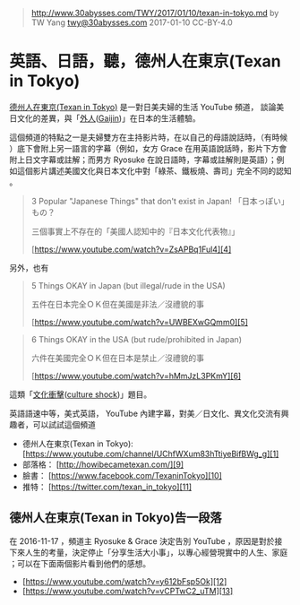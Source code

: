 > http://www.30abysses.com/TWY/2017/01/10/texan-in-tokyo.md
> by TW Yang <twy@30abysses.com> 2017-01-10 CC-BY-4.0

# 英語、日語，聽，德州人在東京(Texan in Tokyo)

[德州人在東京(Texan in Tokyo)][1] 是一對日美夫婦的生活 YouTube  頻道，
談論美日文化的差異，與「[外人][2]([Gaijin][3])」在日本的生活體驗。

[1]: https://www.youtube.com/channel/UChfWXum83hTtiyeBifBWg_g
[2]: https://zh.wikipedia.org/zh-tw/%E5%A4%96%E4%BA%BA_(%E6%97%A5%E8%AA%9E)
[3]: https://en.wikipedia.org/wiki/Gaijin

這個頻道的特點之一是夫婦雙方在主持影片時，在以自己的母語說話時，（有時候
）底下會附上另一語言的字幕（例如，女方 Grace  在用英語說話時，影片下方會
附上日文字幕或註解；而男方 Ryosuke  在說日語時，字幕或註解則是英語）；例
如這個影片講述美國文化與日本文化中對「綠茶、鐵板燒、壽司」完全不同的認知
。

> 3 Popular "Japanese Things" that don't exist in Japan! 「日本っぽい」もの？
>
> 三個事實上不存在的「美國人認知中的『日本文化代表物』」
>
> [https://www.youtube.com/watch?v=ZsAPBq1Ful4][4]

[4]: https://www.youtube.com/watch?v=ZsAPBq1Ful4

另外，也有

> 5 Things OKAY in Japan (but illegal/rude in the USA)
>
> 五件在日本完全ＯＫ但在美國是非法／沒禮貌的事
>
> [https://www.youtube.com/watch?v=UWBEXwGQmm0][5]

[5]: https://www.youtube.com/watch?v=UWBEXwGQmm0

> 6 Things OKAY in the USA (but rude/prohibited in Japan)
>
> 六件在美國完全ＯＫ但在日本是禁止／沒禮貌的事
>
> [https://www.youtube.com/watch?v=hMmJzL3PKmY][6]

[6]: https://www.youtube.com/watch?v=hMmJzL3PKmY

這類「[文化衝擊][7]([culture shock][8])」題目。

[7]: https://zh.wikipedia.org/zh-tw/%E6%96%87%E5%8C%96%E8%A1%9D%E6%93%8A
[8]: https://en.wikipedia.org/wiki/Culture_shock

英語語速中等，美式英語， YouTube  內建字幕，對美／日文化、異文化交流有興
趣者，可以試試這個頻道

* 德州人在東京(Texan in Tokyo): [https://www.youtube.com/channel/UChfWXum83hTtiyeBifBWg_g][1]
* 部落格： [http://howibecametexan.com/][9]
* 臉書： [https://www.facebook.com/TexaninTokyo][10]
* 推特： [https://twitter.com/texan_in_tokyo][11]

[9]: http://howibecametexan.com/
[10]: https://www.facebook.com/TexaninTokyo
[11]: https://twitter.com/texan_in_tokyo


##  德州人在東京(Texan in Tokyo)告一段落

在 2016-11-17 ，頻道主 Ryosuke & Grace  決定告別 YouTube  ，原因是對於接
下來人生的考量，決定停止「分享生活大小事」，以專心經營現實中的人生、家庭
；可以在下面兩個影片看到他們的感想。

* [https://www.youtube.com/watch?v=y612bFsp5Ok][12]
* [https://www.youtube.com/watch?v=vCPTwC2_uTM][13]

[12]: https://www.youtube.com/watch?v=y612bFsp5Ok
[13]: https://www.youtube.com/watch?v=vCPTwC2_uTM
